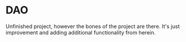 # DAO

Unfinished project, however the bones of the project are there. It's just improvement and adding additional functionality from herein.
